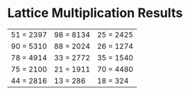 # Lattice Multiplication Results

|   |   |   |
|---|---|---|
| 51 = 2397 | 98 = 8134 | 25 = 2425 |
| 90 = 5310 | 88 = 2024 | 26 = 1274 |
| 78 = 4914 | 33 = 2772 | 35 = 1540 |
| 75 = 2100 | 21 = 1911 | 70 = 4480 |
| 44 = 2816 | 13 = 286 | 18 = 324 |
